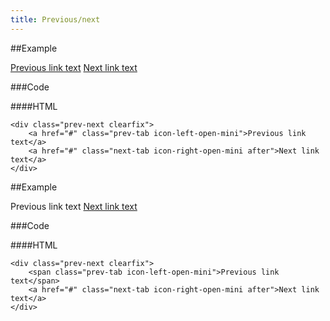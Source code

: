 ```yaml
---
title: Previous/next
---
```


##Example

<div class="prev-next clearfix">
    <a href="#" class="prev-tab icon-left-open-mini">Previous link text</a>
    <a href="#" class="next-tab icon-right-open-mini after">Next link text</a>
</div>

###Code

####HTML

    <div class="prev-next clearfix">
        <a href="#" class="prev-tab icon-left-open-mini">Previous link text</a>
        <a href="#" class="next-tab icon-right-open-mini after">Next link text</a>
    </div>

##Example

<div class="prev-next clearfix">
    <span class="prev-tab icon-left-open-mini">Previous link text</span>
    <a href="#" class="next-tab icon-right-open-mini after">Next link text</a>
</div>

###Code

####HTML

    <div class="prev-next clearfix">
        <span class="prev-tab icon-left-open-mini">Previous link text</span>
        <a href="#" class="next-tab icon-right-open-mini after">Next link text</a>
    </div>
